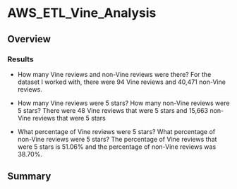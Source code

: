 # AWS_ETL_Vine_Analysis

## Overview

### Results


- How many Vine reviews and non-Vine reviews were there?
For the dataset I worked with, there were 94 Vine reviews and 40,471 non-Vine reviews.


- How many Vine reviews were 5 stars? How many non-Vine reviews were 5 stars?
There were 48 Vine reviews that were 5 stars and 15,663 non-Vine reviews that were 5 stars

- What percentage of Vine reviews were 5 stars? What percentage of non-Vine reviews were 5 stars?
The percentage of Vine reviews that were 5 stars is 51.06% and the percentage of non-Vine reviews was 38.70%.


## Summary
